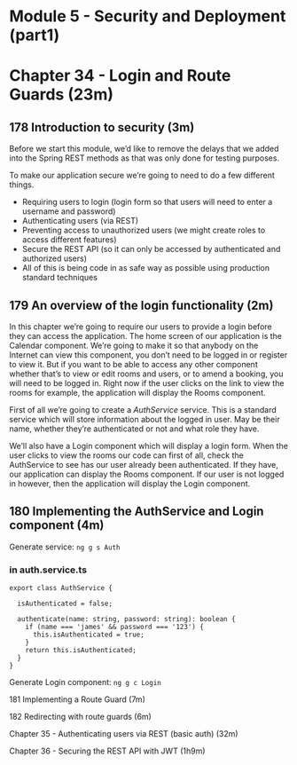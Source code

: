 # Module 5 - Security and Deployment (part1)

# Chapter 34 - Login and Route Guards (23m)

## 178 Introduction to security (3m)

Before we start this module, we’d like to remove the delays that we added into the Spring REST methods as that was only done for testing purposes.

To make our application secure we’re going to need to do a few different things.

- Requiring users to login (login form so that users will need to enter a username and password)
- Authenticating users (via REST)
- Preventing access to unauthorized users (we might create roles to access different features)
- Secure the REST API (so it can only be accessed by authenticated and authorized users)
- All of this is being code in as safe way as possible using production standard techniques

## 179 An overview of the login functionality (2m)

In this chapter we’re going to require our users to provide a login before they can access the application. The home screen of our application is the Calendar component. We’re going to make it so that anybody on the Internet can view this component, you don’t need to be logged in or register to view it. But if you want to be able to access any other component whether that’s to view or edit rooms and users, or to amend a booking, you will need to be logged in. Right now if the user clicks on the link to view the rooms for example, the application will display the Rooms component.

First of all we’re going to create a *AuthService* service. This is a standard service which will store information about the logged in user. May be their name, whether they’re authenticated or not and what role they have.

We’ll also have a Login component which will display a login form. When the user clicks to view the rooms our code can first of all, check the AuthService to see has our user already been authenticated. If they have, our application can display the Rooms component. If our user is not logged in however, then the application will display the Login component.

## 180 Implementing the AuthService and Login component (4m)

Generate service: `ng g s Auth`

### in auth.service.ts

```tsx
export class AuthService {

  isAuthenticated = false;

  authenticate(name: string, password: string): boolean {
    if (name === 'james' && password === '123') {
      this.isAuthenticated = true;
    }
    return this.isAuthenticated;
  }
}
```

Generate Login component: `ng g c Login`

181 Implementing a Route Guard (7m)

182 Redirecting with route guards (6m)

Chapter 35 - Authenticating users via REST (basic auth) (32m)

Chapter 36 - Securing the REST API with JWT (1h9m)